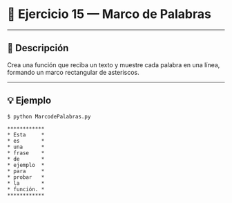 # 🧮 Ejercicio 15 — Marco de Palabras 

---

## 📌 Descripción



Crea una función que reciba un texto y muestre cada palabra en una línea, formando un marco rectangular de asteriscos.

---

## 💡 Ejemplo

    
    $ python MarcodePalabras.py

    ************
    * Esta     *
    * es       *
    * una      *
    * frase    *
    * de       *
    * ejemplo  *
    * para     *
    * probar   *
    * la       *
    * función. *
    ************